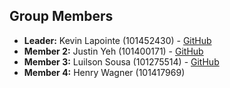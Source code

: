 ## Group Members

-   **Leader:** Kevin Lapointe (101452430) - [GitHub](https://github.com/lapointek)
-   **Member 2:** Justin Yeh (101400171) - [GitHub](https://github.com/JustinY13)
-   **Member 3:** Luilson Sousa (101275514) - [GitHub](https://github.com/Luilsons)
-   **Member 4:** Henry Wagner (101417969)
